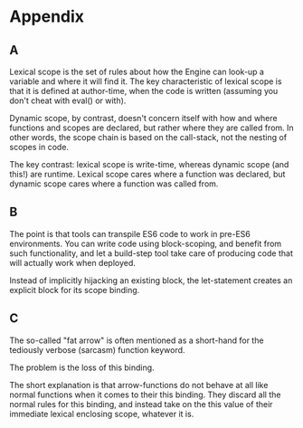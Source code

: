 # Appendix

## A
Lexical scope is the set of rules about how the Engine can look-up a variable and where it will find it. The key characteristic of lexical scope is that it is defined at author-time, when the code is written (assuming you don't cheat with eval() or with).

Dynamic scope, by contrast, doesn't concern itself with how and where functions and scopes are declared, but rather where they are called from. In other words, the scope chain is based on the call-stack, not the nesting of scopes in code.

The key contrast: lexical scope is write-time, whereas dynamic scope (and this!) are runtime. Lexical scope cares where a function was declared, but dynamic scope cares where a function was called from.

## B
The point is that tools can transpile ES6 code to work in pre-ES6 environments. You can write code using block-scoping, and benefit from such functionality, and let a build-step tool take care of producing code that will actually work when deployed.

Instead of implicitly hijacking an existing block, the let-statement creates an explicit block for its scope binding.

## C
The so-called "fat arrow" is often mentioned as a short-hand for the tediously verbose (sarcasm) function keyword.

The problem is the loss of this binding. 

The short explanation is that arrow-functions do not behave at all like normal functions when it comes to their this binding. They discard all the normal rules for this binding, and instead take on the this value of their immediate lexical enclosing scope, whatever it is.